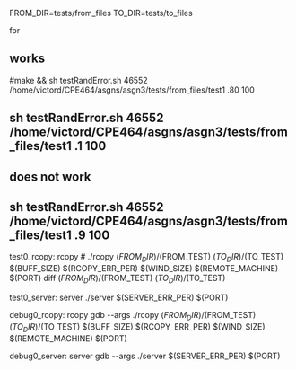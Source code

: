 FROM_DIR=tests/from_files
TO_DIR=tests/to_files



for


## works
#make && sh testRandError.sh 46552 /home/victord/CPE464/asgns/asgn3/tests/from_files/test1 .80 100 
## sh testRandError.sh 46552 /home/victord/CPE464/asgns/asgn3/tests/from_files/test1 .1 100 
## does not work
## sh testRandError.sh 46552 /home/victord/CPE464/asgns/asgn3/tests/from_files/test1 .9 100 


test0_rcopy: rcopy
											# <buff-size> <err-per> <wind-size>
	./rcopy $(FROM_DIR)/$(FROM_TEST) $(TO_DIR)/$(TO_TEST) $(BUFF_SIZE) $(RCOPY_ERR_PER) $(WIND_SIZE) $(REMOTE_MACHINE) $(PORT)
	diff $(FROM_DIR)/$(FROM_TEST) $(TO_DIR)/$(TO_TEST) 

test0_server: server
	./server $(SERVER_ERR_PER) $(PORT)

debug0_rcopy: rcopy
	gdb --args ./rcopy $(FROM_DIR)/$(FROM_TEST) $(TO_DIR)/$(TO_TEST) $(BUFF_SIZE) $(RCOPY_ERR_PER) $(WIND_SIZE) $(REMOTE_MACHINE) $(PORT)

debug0_server: server
	gdb --args ./server $(SERVER_ERR_PER) $(PORT)

